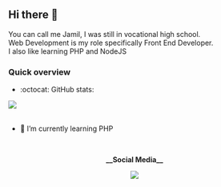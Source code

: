 <!--<a href="https://icons8.com/"><img align="right" src="https://github.com/Kyuubang/Kyuubang/blob/master/gummy-camping.png" width=35%/></a>-->

## Hi there 👋
You can call me Jamil, I was still in vocational high school.<br />
Web Development is my role specifically Front End Developer.<br />
I also like learning PHP and NodeJS<br /> 


### Quick overview
- :octocat: GitHub stats:

<a href="https://github.com/anuraghazra/github-readme-stats">
 <img align="center" src="https://github-readme-stats.anuraghazra1.vercel.app/api?username=Fanreza&count_private=true&show_icons=true&theme=gotham">
</a>
<br />

<br />

- 🌱 I’m currently learning PHP

<br />
<p align="center">
 <strong>__Social Media__</strong>
<p align="center">
<a href="https://www.linkedin.com/in/muhamad-jamil-87832a1a0/"><img src="https://img.icons8.com/clouds/48/000000/linkedin.png"/></a>
</p>


